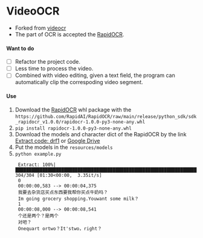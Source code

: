 # VideoOCR
- Forked from [videocr](https://github.com/apm1467/videocr)
- The part of OCR is accepted the [RapidOCR](https://github.com/RapidAI/RapidOCR).

#### Want to do
- [ ] Refactor the project code.
- [ ] Less time to process the video.
- [ ] Combined with video editing, given a text field, the program can automatically clip the correspoding video segment.

#### Use
1. Download the [RapidOCR](https://github.com/RapidAI/RapidOCR) whl package with the `https://github.com/RapidAI/RapidOCR/raw/main/release/python_sdk/sdk_rapidocr_v1.0.0/rapidocr-1.0.0-py3-none-any.whl`
2. `pip install rapidocr-1.0.0-py3-none-any.whl`
3. Download the models and character dict of the RapidOCR by the link [Extract code: drf1](https://pan.baidu.com/s/103kx0ABtU7Lif57cv397oQ) or [Google Drive](https://drive.google.com/drive/folders/1cjfawIhIP0Yq7_HjX4wtr_obcz7VTFtg?usp=sharing)
4. Put the models in the `resources/models`
5. `python example.py`
   ```text
    Extract: 100%|██████████████████████████████████████████████████████████████████████████████████████████████████████████████████████████████████| 304/304 [01:30<00:00,  3.35it/s]
    0
    00:00:00,583 --> 00:00:04,375
    我要去杂货店买点东西要我帮你买点牛奶吗？
    Im going grocery shopping.Youwant some milk？
    1
    00:00:08,000 --> 00:00:08,541
    个还是两个？是两个
    对吧？
    Onequart ortwo？It'stwo，right？
   ```
